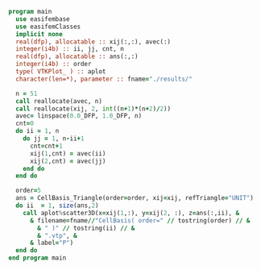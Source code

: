 ```fortran
program main
  use easifembase
  use easifemClasses
  implicit none
  real(dfp), allocatable :: xij(:,:), avec(:)
  integer(i4b) :: ii, jj, cnt, n
  real(dfp), allocatable :: ans(:,:)
  integer(i4b) :: order
  type( VTKPlot_ ) :: aplot
  character(len=*), parameter :: fname="./results/"

  n = 51
  call reallocate(avec, n)
  call reallocate(xij, 2, int((n+1)*(n+2)/2))
  avec= linspace(0.0_DFP, 1.0_DFP, n)
  cnt=0
  do ii = 1, n
    do jj = 1, n-ii+1
      cnt=cnt+1
      xij(1,cnt) = avec(ii)
      xij(2,cnt) = avec(jj)
    end do
  end do

  order=5
  ans = CellBasis_Triangle(order=order, xij=xij, refTriangle="UNIT")
  do ii  = 1, size(ans,2)
    call aplot%scatter3D(x=xij(1,:), y=xij(2, :), z=ans(:,ii), &
      & filename=fname//"CellBasis( order=" // tostring(order) // &
        & " )" // tostring(ii) // &
        & ".vtp", &
      & label="P")
  end do
end program main
```

<!-- | | | | -->
<!-- |:---:| :---: | :---: | -->
<!-- | ![](./CellBasis/CellBasis-5-1.png) | ![](./CellBasis/CellBasis-5-2.png) | ![](./CellBasis/CellBasis-5-3.png) | -->
<!-- | ![](./CellBasis/CellBasis-5-4.png) | ![](./CellBasis/CellBasis-5-5.png) | ![](./CellBasis/CellBasis-5-6.png) | -->
